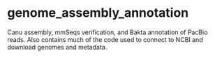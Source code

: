 # genome_assembly_annotation
Canu assembly, mmSeqs verification, and Bakta annotation of PacBio reads. Also contains much of the code used to connect to NCBI and download genomes and metadata.
